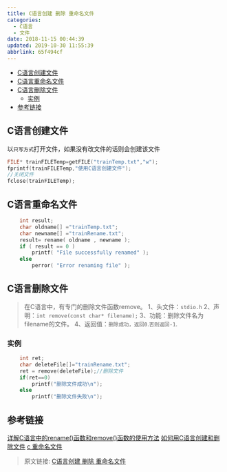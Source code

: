 ```yaml
---
title: C语言创建 删除 重命名文件
categories: 
  - C语言
  - 文件
date: 2018-11-15 00:44:39
updated: 2019-10-30 11:55:39
abbrlink: 65f494cf
---
```

- [C语言创建文件](/blog/html/65f494cf/#C语言创建文件)
- [C语言重命名文件](/blog/html/65f494cf/#C语言重命名文件)
- [C语言删除文件](/blog/html/65f494cf/#C语言删除文件)
    - [实例](/blog/html/65f494cf/#实例)
- [参考链接](/blog/html/65f494cf/#参考链接)

<!--more-->
<script src="https://cdn.bootcss.com/jquery/3.4.0/jquery.slim.min.js"></script>
<script>$(document).ready(function () {$(".post-body > ul:nth-child(1)").hide();});</script>

<!--end-->
## C语言创建文件 ##
以`只写方式`打开文件，如果没有改文件的话则会创建该文件
```c
FILE* trainFILETemp=getFILE("trainTemp.txt","w");
fprintf(trainFILETemp,"使用C语言创建文件");
//关闭文件
fclose(trainFILETemp);
```
## C语言重命名文件 ##

```c
	int result;
	char oldname[] ="trainTemp.txt";
	char newname[] ="trainRename.txt";
	result= rename( oldname , newname );
	if ( result == 0 )
		printf( "File successfully renamed" );
	else
		perror( "Error renaming file" );
```
## C语言删除文件 ##
> 在C语言中，有专门的删除文件函数remove。
> 1、头文件：`stdio.h`
> 2、声明：`int remove(const char* filename);`
> 3、功能：删除文件名为filename的文件。 
> 4、返回值：`删除成功，返回0`.`否则返回-1`.
### 实例 ###
```c
	int ret;
	char deleteFile[]="trainRename.txt";
	ret = remove(deleteFile);//删除文件
	if(ret==0)
	    printf("删除文件成功\n");
	else
	    printf("删除文件失败\n");
```
## 参考链接 ##
[详解C语言中的rename()函数和remove()函数的使用方法](https://www.jb51.net/article/71801.htm)
[如何用C语言创建和删除文件](https://zhidao.baidu.com/question/267104376240933125.html)
[c 重命名文件](https://blog.csdn.net/goodboy_wkx/article/details/45561327)
>原文链接: [C语言创建 删除 重命名文件](https://lanlan2017.github.io/blog/65f494cf/)
